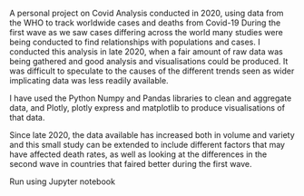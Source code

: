 A personal project on Covid Analysis conducted in 2020, using data from the WHO to track worldwide cases and deaths from Covid-19
During the first wave as we saw cases differing across the world many studies were being conducted to find relationships with 
populations and cases. 
I conducted this analysis in late 2020, when a fair amount of raw data was being gathered and good analysis and visualisations 
could be produced. 
It was difficult to speculate to the causes of the different trends seen as wider implicating data was less readily available. 

I have used the Python Numpy and Pandas libraries to clean and aggregate data, and Plotly, plotly express and matplotlib to 
produce visualisations of that data. 

Since late 2020, the data available has increased both in volume and variety and this small study can be extended to include
different factors that may have affected death rates, as well as looking at the differences in the second wave in countries
that faired better during the first wave. 

Run using Jupyter notebook
